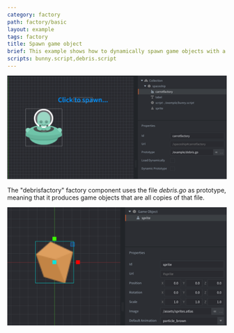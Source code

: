 ```yaml
---
category: factory
path: factory/basic
layout: example
tags: factory
title: Spawn game object
brief: This example shows how to dynamically spawn game objects with a factory component.
scripts: bunny.script,debris.script
---
```


![basic](basic.png)

The "debrisfactory" factory component uses the file *debris.go* as prototype, meaning that it produces game objects that are all copies of that file.

![debris](debris.png)
